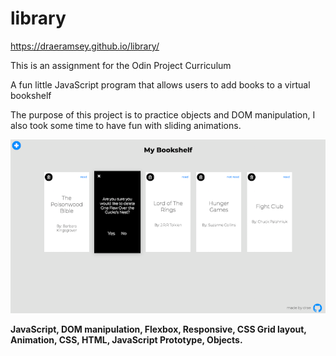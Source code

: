 # library

https://draeramsey.github.io/library/

This is an assignment for the Odin Project Curriculum

A fun little JavaScript program that allows users to add books to a virtual bookshelf

The purpose of this project is to practice objects and DOM manipulation, I also took some time to have fun with sliding animations.

![alt text](https://github.com/DraeRamsey/library/blob/master/screenshots/6-Desktop-delete.png?raw=true)


**JavaScript, DOM manipulation, Flexbox, Responsive, CSS Grid layout, Animation, CSS, HTML, JavaScript Prototype, Objects.**
